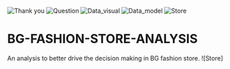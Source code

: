 ![Thank you](https://github.com/Kioyar/BG-FASHION-STORE-ANALYSIS/assets/106233340/fbe8bed9-0d56-4768-8b9c-ad48ef6f8517)
![Question](https://github.com/Kioyar/BG-FASHION-STORE-ANALYSIS/assets/106233340/58fb110b-060f-4f43-8278-f16b83e4805b)
![Data_visual](https://github.com/Kioyar/BG-FASHION-STORE-ANALYSIS/assets/106233340/6f8c8caf-e87d-4f7e-bb1f-5b6ae2550a23)
![Data_model](https://github.com/Kioyar/BG-FASHION-STORE-ANALYSIS/assets/106233340/6494cb16-e4fb-44b3-ad68-406419f80e9e)
![Store](https://github.com/Kioyar/BG-FASHION-STORE-ANALYSIS/assets/106233340/63d39cf3-26a1-40fb-9598-369c7943a913)

# BG-FASHION-STORE-ANALYSIS
An analysis to better drive the decision making in BG fashion store.
![Store]
